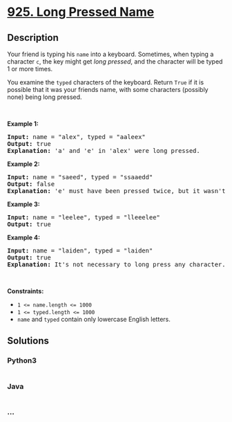 # [925. Long Pressed Name](https://leetcode.com/problems/long-pressed-name)



## Description

<p>Your friend is typing his <code>name</code> into a keyboard. Sometimes, when typing a character <code>c</code>, the key might get <em>long pressed</em>, and the character will be typed 1 or more times.</p>

<p>You examine the <code>typed</code> characters of the keyboard. Return <code>True</code> if it is possible that it was your friends name, with some characters (possibly none) being long pressed.</p>

<p>&nbsp;</p>
<p><strong>Example 1:</strong></p>

<pre>
<strong>Input:</strong> name = &quot;alex&quot;, typed = &quot;aaleex&quot;
<strong>Output:</strong> true
<strong>Explanation: </strong>&#39;a&#39; and &#39;e&#39; in &#39;alex&#39; were long pressed.
</pre>

<p><strong>Example 2:</strong></p>

<pre>
<strong>Input:</strong> name = &quot;saeed&quot;, typed = &quot;ssaaedd&quot;
<strong>Output:</strong> false
<strong>Explanation: </strong>&#39;e&#39; must have been pressed twice, but it wasn&#39;t in the typed output.
</pre>

<p><strong>Example 3:</strong></p>

<pre>
<strong>Input:</strong> name = &quot;leelee&quot;, typed = &quot;lleeelee&quot;
<strong>Output:</strong> true
</pre>

<p><strong>Example 4:</strong></p>

<pre>
<strong>Input:</strong> name = &quot;laiden&quot;, typed = &quot;laiden&quot;
<strong>Output:</strong> true
<strong>Explanation: </strong>It&#39;s not necessary to long press any character.
</pre>

<p>&nbsp;</p>
<p><strong>Constraints:</strong></p>

<ul>
	<li><code>1 &lt;= name.length &lt;= 1000</code></li>
	<li><code>1 &lt;= typed.length &lt;= 1000</code></li>
	<li><code>name</code> and <code>typed</code> contain only lowercase English letters.</li>
</ul>


## Solutions

<!-- tabs:start -->

### **Python3**

```python

```

### **Java**

```java

```

### **...**

```

```

<!-- tabs:end -->

